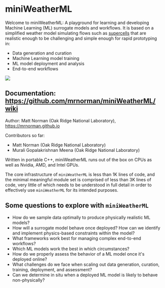 # miniWeatherML

Welcome to miniWeatherML: A playground for learning and developing Machine Learning (ML) surrogate models and workflows. It is based on a simplified weather model simulating flows such as [supercells](https://en.wikipedia.org/wiki/Supercell) that are realistic enough to be challenging and simple enough for rapid prototyping in:
* Data generation and curation
* Machine Learning model training
* ML model deployment and analysis
* End-to-end workflows

<img src="https://mrnorman.github.io/supercell_miniWeatherML.gif"/>

## Documentation: https://github.com/mrnorman/miniWeatherML/wiki

Author: Matt Norman (Oak Ridge National Laboratory), https://mrnorman.github.io

Contributors so far:
* Matt Norman (Oak Ridge National Laboratory)
* Murali Gopalakrishnan Meena (Oak Ridge National Laboratory)

Written in portable C++, miniWeatherML runs out of the box on CPUs as well as Nvidia, AMD, and Intel GPUs.

The core infrastructure of `miniWeatherML` is less than 1K lines of code, and the minimal meaningful module set is comprised of less than 3K lines of code, very little of which needs to be understood in full detail in order to effectively use `miniWeatherML` for its intended purposes.

## Some questions to explore with `miniWeatherML`
* How do we sample data optimally to produce physically realistic ML models?
* How will a surrogate model behave once deployed? How can we identify and implement physics-based constraints within the model?
* What frameworks work best for managing complex end-to-end workflows?
* Which ML models work the best in which circumstances?
* How do we properly assess the behavior of a ML model once it's deployed online?
* What challenges do we face when scaling out data generation, curation, training, deployment, and assessment?
* Can we determine in situ when a deployed ML model is likely to behave non-physically?
